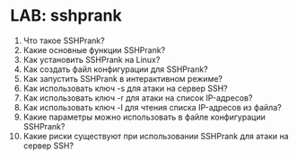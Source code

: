# LAB: sshprank

1. Что такое SSHPrank?
2. Какие основные функции SSHPrank?
3. Как установить SSHPrank на Linux?
4. Как создать файл конфигурации для SSHPrank?
5. Как запустить SSHPrank в интерактивном режиме?
6. Как использовать ключ -s для атаки на сервер SSH?
7. Как использовать ключ -r для атаки на список IP-адресов?
8. Как использовать ключ -I для чтения списка IP-адресов из файла?
9. Какие параметры можно использовать в файле конфигурации SSHPrank?
10. Какие риски существуют при использовании SSHPrank для атаки на сервер SSH?
